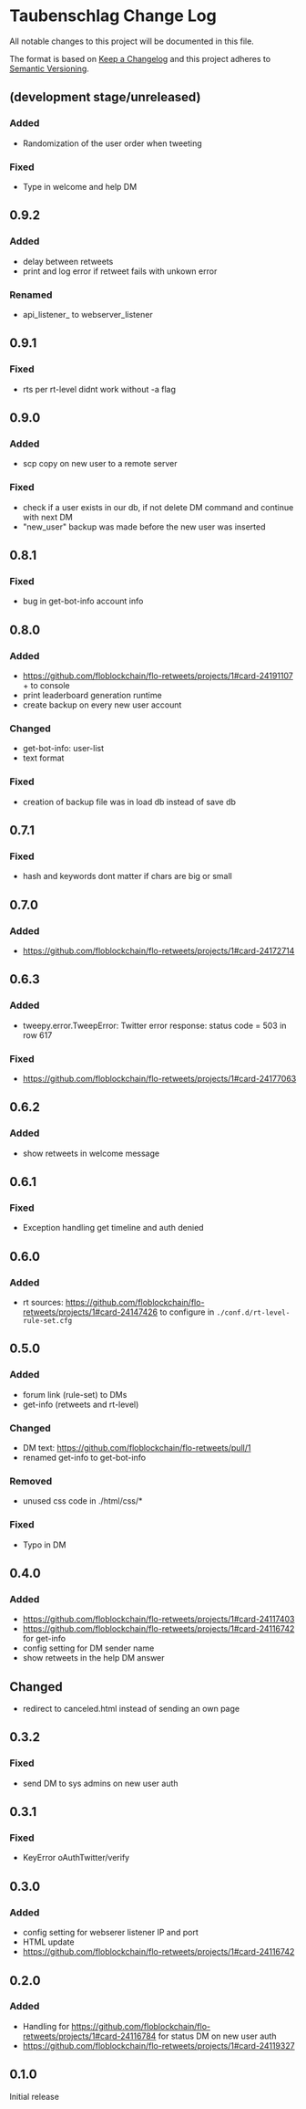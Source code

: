 # Taubenschlag Change Log

All notable changes to this project will be documented in this file.

The format is based on [Keep a Changelog](http://keepachangelog.com/) and this project adheres to 
[Semantic Versioning](http://semver.org/).

## (development stage/unreleased)

### Added
- Randomization of the user order when tweeting
### Fixed
- Type in welcome and help DM

## 0.9.2
### Added
- delay between retweets
- print and log error if retweet fails with unkown error
### Renamed
- api_listener_ to webserver_listener

## 0.9.1
### Fixed
- rts per rt-level didnt work without -a flag

## 0.9.0
### Added 
- scp copy on new user to a remote server
### Fixed
- check if a user exists in our db, if not delete DM command and continue with next DM
- "new_user" backup was made before the new user was inserted

## 0.8.1
### Fixed
- bug in get-bot-info account info

## 0.8.0
### Added
- https://github.com/floblockchain/flo-retweets/projects/1#card-24191107 + to console
- print leaderboard generation runtime
- create backup on every new user account
### Changed
- get-bot-info: user-list
- text format
### Fixed
- creation of backup file was in load db instead of save db

## 0.7.1
### Fixed
- hash and keywords dont matter if chars are big or small

## 0.7.0
### Added
- https://github.com/floblockchain/flo-retweets/projects/1#card-24172714

## 0.6.3
### Added
- tweepy.error.TweepError: Twitter error response: status code = 503 in row 617
### Fixed
- https://github.com/floblockchain/flo-retweets/projects/1#card-24177063

## 0.6.2
### Added
- show retweets in welcome message

## 0.6.1
### Fixed
- Exception handling get timeline and auth denied

## 0.6.0
### Added
- rt sources: https://github.com/floblockchain/flo-retweets/projects/1#card-24147426 to configure in 
  `./conf.d/rt-level-rule-set.cfg`

## 0.5.0
### Added
- forum link (rule-set) to DMs
- get-info (retweets and rt-level)
### Changed
- DM text: https://github.com/floblockchain/flo-retweets/pull/1
- renamed get-info to get-bot-info
### Removed
- unused css code in ./html/css/*
### Fixed
- Typo in DM

## 0.4.0
### Added
- https://github.com/floblockchain/flo-retweets/projects/1#card-24117403
- https://github.com/floblockchain/flo-retweets/projects/1#card-24116742 for get-info
- config setting for DM sender name
- show retweets in the help DM answer
## Changed
- redirect to canceled.html instead of sending an own page

## 0.3.2
### Fixed
- send DM to sys admins on new user auth

## 0.3.1
### Fixed
- KeyError oAuthTwitter/verify

## 0.3.0
### Added
- config setting for webserer listener IP and port
- HTML update
- https://github.com/floblockchain/flo-retweets/projects/1#card-24116742

## 0.2.0
### Added
- Handling for https://github.com/floblockchain/flo-retweets/projects/1#card-24116784 for status DM on new user auth
- https://github.com/floblockchain/flo-retweets/projects/1#card-24119327

## 0.1.0
Initial release